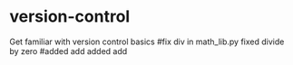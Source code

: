# version-control
Get familiar with version control basics
#fix div in math_lib.py
fixed divide by zero
#added add
added add
